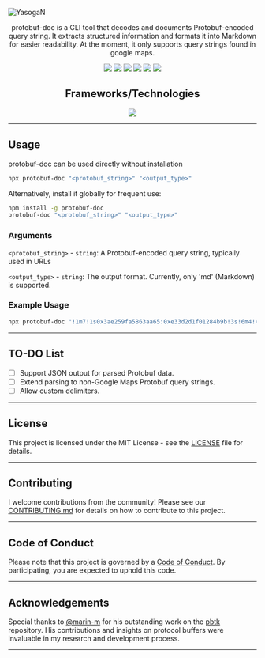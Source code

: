 ![YasogaN](https://socialify.git.ci/YasogaN/protobuf-doc/image?description=1&descriptionEditable=A%20protocol%20buffer%20query%20string%20documentor&font=Source%20Code%20Pro&name=1&owner=1&theme=Auto)

<div align="center">

protobuf-doc is a CLI tool that decodes and documents Protobuf-encoded query string. It extracts structured information and formats it into Markdown for easier readability. At the moment, it only supports query strings found in google maps.

![](https://img.shields.io/github/license/YasogaN/protobuf-doc.svg?style=for-the-badge&color=blue)
![](https://img.shields.io/github/forks/YasogaN/protobuf-doc.svg?style=for-the-badge)
![](https://img.shields.io/github/stars/YasogaN/protobuf-doc.svg?style=for-the-badge)
![](https://img.shields.io/github/watchers/YasogaN/protobuf-doc.svg?style=for-the-badge)
![](https://img.shields.io/github/issues/YasogaN/protobuf-doc.svg?style=for-the-badge)
![](https://img.shields.io/github/languages/code-size/YasogaN/protobuf-doc?style=for-the-badge)

## Frameworks/Technologies

![](https://img.shields.io/badge/Node.js-43853D?style=for-the-badge&logo=node.js&logoColor=white)

</div>

---

## Usage

protobuf-doc can be used directly without installation

```bash
npx protobuf-doc "<protobuf_string>" "<output_type>"
```

Alternatively, install it globally for frequent use:

```bash
npm install -g protobuf-doc
protobuf-doc "<protobuf_string>" "<output_type>"
```

### Arguments

`<protobuf_string>` - `string`: A Protobuf-encoded query string, typically used in URLs

`<output_type>` - `string`: The output format. Currently, only 'md' (Markdown) is supported.

### Example Usage

```bash
npx protobuf-doc "!1m7!1s0x3ae259fa5863aa65:0xe33d2d1f01284b9b!3s!6m4!4m1!1e1!4m1!1e3!2m2!1i10!2s!5m2!1sBnOwZvzePPfF4-EPy7LK0Ak!7e81!8m5!1b1!2b1!3b1!5b1!7b1!11m6!1e3!2e1!3sen!4slk!6m1!1i2!13m1!1e2" "md"
```

---

## TO-DO List

- [ ] Support JSON output for parsed Protobuf data.
- [ ] Extend parsing to non-Google Maps Protobuf query strings.
- [ ] Allow custom delimiters.

---

## License

This project is licensed under the MIT License - see the [LICENSE](LICENSE) file for details.

---

## Contributing

I welcome contributions from the community! Please see our [CONTRIBUTING.md](CONTRIBUTING.md) for details on how to contribute to this project.

---

## Code of Conduct

Please note that this project is governed by a [Code of Conduct](CODE_OF_CONDUCT.md). By participating, you are expected to uphold this code.

---

## Acknowledgements

Special thanks to [@marin-m](https://github.com/marin-m) for his outstanding work on the [pbtk](https://github.com/marin-m/pbtk) repository. His contributions and insights on protocol buffers were invaluable in my research and development process.

---
